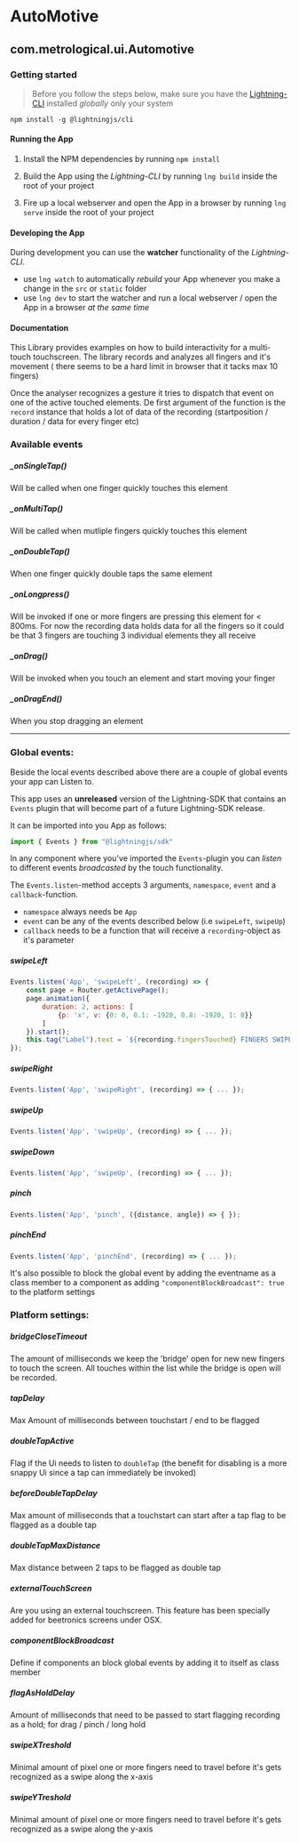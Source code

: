 # AutoMotive

## com.metrological.ui.Automotive

### Getting started

> Before you follow the steps below, make sure you have the
[Lightning-CLI](https://rdkcentral.github.io/Lightning-CLI/#/) installed _globally_ only your system

```
npm install -g @lightningjs/cli
```

#### Running the App

1. Install the NPM dependencies by running `npm install`

2. Build the App using the _Lightning-CLI_ by running `lng build` inside the root of your project

3. Fire up a local webserver and open the App in a browser by running `lng serve` inside the root of your project

#### Developing the App

During development you can use the **watcher** functionality of the _Lightning-CLI_.

- use `lng watch` to automatically _rebuild_ your App whenever you make a change in the `src` or  `static` folder
- use `lng dev` to start the watcher and run a local webserver / open the App in a browser _at the same time_

#### Documentation

This Library provides examples on how to build interactivity for a multi-touch touchscreen. The library
records and analyzes all fingers and it's movement ( there seems to be a hard limit in browser that it tacks max 10 fingers)

Once the analyser recognizes a gesture it tries to dispatch that event on one of the active touched elements. De first argument of the function is the `record` instance that holds a lot  of data of the recording
(startposition / duration / data for every finger etc)

### Available events

##### _onSingleTap()

Will be called when one finger quickly touches this element

##### _onMultiTap()

Will be called when mutliple fingers quickly touches this element

##### _onDoubleTap()

When one finger quickly double taps the same element

##### _onLongpress()

Will be invoked if one or more fingers are pressing this element for < 800ms. For  now the recording data holds data for all the fingers so it could be that 3 fingers are touching 3 individual elements they all receive

##### _onDrag()

Will be invoked when you touch an element and start moving your finger

##### _onDragEnd()

When you stop dragging an element

---

### Global events:

Beside the local events described above there are a couple of global events your app can Listen to.

This app uses an **unreleased** version of the Lightning-SDK that contains an `Events` plugin that will become part of a future Lightning-SDK release.

It can be imported into you App as follows:

```js
import { Events } from "@lightningjs/sdk"
```

In any component where you've imported the `Events`-plugin you can _listen_ to different events _broadcasted_ by the touch functionality.

The `Events.listen`-method accepts 3 arguments, `namespace`, `event` and a `callback`-function.

- `namespace` always needs be `App`
- `event` can be any of the events described below (i.e `swipeLeft`, `swipeUp`)
- `callback` needs to be a function that will receive a `recording`-object as it's parameter

##### swipeLeft

```js
Events.listen('App', 'swipeLeft', (recording) => {
    const page = Router.getActivePage();
    page.animation({
        duration: 2, actions: [
            {p: 'x', v: {0: 0, 0.1: -1920, 0.8: -1920, 1: 0}}
        ]
    }).start();    
    this.tag("Label").text = `${recording.fingersTouched} FINGERS SWIPE LEFT`;
});
```

##### swipeRight

```js
Events.listen('App', 'swipeRight', (recording) => { ... });
```

##### swipeUp

```js
Events.listen('App', 'swipeUp', (recording) => { ... });
```

##### swipeDown

```js
Events.listen('App', 'swipeUp', (recording) => { ... });

```

##### pinch

```js
Events.listen('App', 'pinch', ({distance, angle}) => { });

```

##### pinchEnd

```js
Events.listen('App', 'pinchEnd', (recording) => { ... });

```



It's also possible to block the global event by adding the eventname
as a class member to a component as adding `"componentBlockBroadcast": true` to 
the platform settings

### Platform settings:


##### bridgeCloseTimeout

The amount of milliseconds we keep the 'bridge' open for new new fingers to touch
the screen. All touches within the list while the bridge is open will be recorded.


##### tapDelay
Max Amount of milliseconds between touchstart / end to be flagged


##### doubleTapActive

Flag if the Ui needs to listen to `doubleTap` (the benefit for disabling is a more snappy Ui since a tap can immediately be invoked)

##### beforeDoubleTapDelay

Max amount of milliseconds that a touchstart can start after a tap flag to be flagged as a double tap

##### doubleTapMaxDistance

Max distance between 2 taps to be flagged as double tap

##### externalTouchScreen

Are you using an external touchscreen. This feature has been specially added for beetronics screens
under OSX.

##### componentBlockBroadcast

Define if components an block global events by adding it to itself as class member

##### flagAsHoldDelay

Amount of milliseconds that need to be passed to start flagging recording as a hold; for drag / pinch / long hold

##### swipeXTreshold

Minimal amount of pixel one or more fingers need to travel before it's gets recognized as a swipe along the x-axis

##### swipeYTreshold

Minimal amount of pixel one or more fingers need to travel before it's gets recognized as a swipe along the y-axis